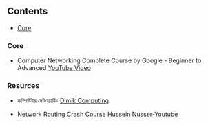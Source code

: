 ## Contents

* [Core](#core)

### Core
* Computer Networking Complete Course by Google - Beginner to Advanced [YouTube Video](https://youtu.be/QKfk7YFILws)


### Resurces
* কম্পিউটার নেটওয়ার্কিং [Dimik Computing](https://dimikcomputing.com/course/computer-networking-01-online-course/)
- Network Routing Crash Course [Hussein Nusser-Youtube](https://youtu.be/iV5fajdpb7c?si=HSUgbDSPb72K0fT1)

